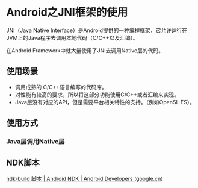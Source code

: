 # Android之JNI框架的使用

JNI（Java Native Interface）是Android提供的一种编程框架，它允许运行在JVM上的Java程序去调用本地代码（C/C++以及汇编）。

在Android Framework中就大量使用了JNI去调用Native层的代码。

## 使用场景

* 调用成熟的 C/C++语言编写的代码库。
* 对性能有较高的要求，所以将这部分功能使用C/C++或者汇编来实现。
* Java层没有对应的API，但是需要平台相关特性的支持。（例如OpenSL ES）。

## 使用方式

### Java层调用Native层





## NDK脚本

[ndk-build 脚本  | Android NDK  | Android Developers (google.cn)](https://developer.android.google.cn/ndk/guides/ndk-build?hl=zh-cn)
